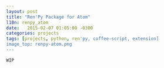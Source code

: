 ```yaml
---
layout: post
title: "Ren'Py Package for Atom"
l10n: renpy_atom
date:   2015-02-07 01:05:00 -0300
categories: projects
tags: [projects, python, ren'py, coffee-script, extension]
image_top: renpy-atom.png
---
```


```
WIP
```

